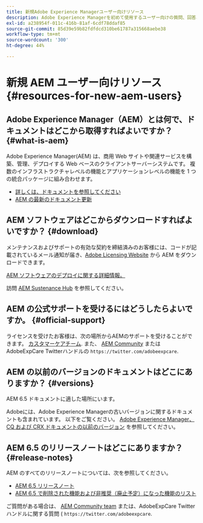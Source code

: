 ```yaml
---
title: 新規Adobe Experience Managerユーザー向けリソース
description: Adobe Experience Managerを初めて使用するユーザー向けの質問、回答、リソース
exl-id: a238954f-011c-416b-81af-6cdf78ddaf85
source-git-commit: 85d39e59b82fdfdcd310be61787a315668aebe38
workflow-type: tm+mt
source-wordcount: '300'
ht-degree: 44%

---
```


# 新規 AEM ユーザー向けリソース {#resources-for-new-aem-users}

## Adobe Experience Manager（AEM）とは何で、ドキュメントはどこから取得すればよいですか？ {#what-is-aem}

Adobe Experience Manager(AEM) は、商用 Web サイトや関連サービスを構築、管理、デプロイする Web ベースのクライアントサーバーシステムです。 複数のインフラストラクチャレベルの機能とアプリケーションレベルの機能を 1 つの統合パッケージに組み合わせます。

* [詳しくは、ドキュメントを参照してください](/help/sites-deploying/home.md)
* [AEM の最新のドキュメント更新](https://experienceleague.adobe.com/docs/experience-manager-release-information/aem-release-updates/doc-updates/documentation-updates.html?lang=en)

## AEM ソフトウェアはどこからダウンロードすればよいですか？ {#download}

メンテナンスおよびサポートの有効な契約を締結済みのお客様には、コードが記載されているメール通知が届き、[Adobe Licensing Website](https://licensing.adobe.com/) から AEM をダウンロードできます。

[AEM ソフトウェアのデプロイに関する詳細情報。](/help/sites-deploying/home.md)

訪問 [AEM Sustenance Hub](https://experienceleague.adobe.com/docs/experience-manager-release-information/aem-release-updates/aem-releases-updates.html?lang=ja) を参照してください。

## AEM の公式サポートを受けるにはどうしたらよいですか。 {#official-support}

ライセンスを受けたお客様は、次の場所からAEMのサポートを受けることができます。 [カスタマーケアチーム](https://experienceleague.adobe.com/?support-solution=General&amp;lang=ja#support). また、 [AEM Community](https://experienceleaguecommunities.adobe.com:443/t5/adobe-experience-manager/ct-p/adobe-experience-manager-community) または AdobeExpCare Twitterハンドルの `https://twitter.com/adobeexpcare`.

## AEM の以前のバージョンのドキュメントはどこにありますか？ {#versions}

AEM 6.5 ドキュメントに適した場所にいます。

Adobeには、Adobe Experience Managerの古いバージョンに関するドキュメントも含まれています。 以下をご覧ください。 [Adobe Experience Manager、CQ および CRX ドキュメントの以前のバージョン](https://experienceleague.adobe.com/docs/experience-manager-release-information/aem-release-updates/previous-updates/aem-previous-versions.html?lang=ja) を参照してください。

## AEM 6.5 のリリースノートはどこにありますか？ {#release-notes}

AEM のすべてのリリースノートについては、次を参照してください。

* [AEM 6.5 リリースノート](/help/release-notes/home.md)
* [AEM 6.5 で削除された機能および非推奨（廃止予定）になった機能のリスト](/help/release-notes/deprecated-removed-features.md)

ご質問がある場合は、 [AEM Community team](https://experienceleaguecommunities.adobe.com/t5/adobe-experience-manager/ct-p/adobe-experience-manager-community) または、AdobeExpCare Twitterハンドルに関する質問 ( `https://twitter.com/adobeexpcare`.
